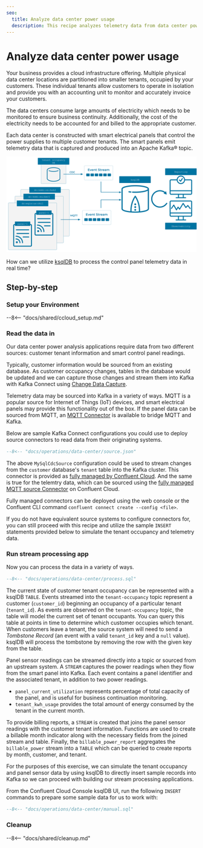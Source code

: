```yaml
---
seo:
  title: Analyze data center power usage 
  description: This recipe analyzes telemetry data from data center power electrical smart panels. The stream processing use cases for this data include detection of power usage levels for safety and accounting purposes.
---
```


# Analyze data center power usage 

Your business provides a cloud infrastructure offering. Multiple physical data center locations are partitioned into smaller tenants, occupied by your customers. These individual tenants allow customers to operate in isolation and provide you with an accounting unit to monitor and accurately invoice your customers.

The data centers consume large amounts of electricity which needs to be monitored to ensure business continuity. Additionally, the cost of the electricity needs to be accounted for and billed to the appropriate customer.

Each data center is constructed with smart electrical panels that control the power supplies to multiple customer tenants. The smart panels emit telemetry data that is captured and produced into an Apache Kafka® topic. 

![](diagram.svg)

How can we utilize [ksqlDB](https://ksqldb.io/) to process the control panel telemetry data in real time?

## Step-by-step

### Setup your Environment

--8<-- "docs/shared/ccloud_setup.md"

### Read the data in

Our data center power analysis applications require data from two different sources: customer tenant information and smart control panel readings.

Typically, customer information would be sourced from an existing database. As customer occupancy changes, tables in the database would be updated and we can capture those changes and stream them into Kafka with Kafka Connect using [Change Data Capture](https://www.confluent.io/blog/cdc-and-streaming-analytics-using-debezium-kafka/).

Telemetry data may be sourced into Kafka in a variety of ways. MQTT is a popular source for Internet of Things (IoT) devices, and smart electrical panels may provide this functionality out of the box. If the panel data can be sourced from MQTT, an [MQTT Connector](https://docs.confluent.io/cloud/current/connectors/cc-mqtt-source.html) is available to bridge MQTT and Kafka.

Below are sample Kafka Connect configurations you could use to deploy source connectors to read data from their originating systems. 

```sql
--8<-- "docs/operations/data-center/source.json"
```

The above `MySqlCdcSource` configuration could be used to stream changes from the `customer` database's `tenant` table into the Kafka cluster. This connector is provided as [fully managed by Confluent Cloud](https://docs.confluent.io/cloud/current/connectors/cc-mysql-source-cdc-debezium.html).  And the same is true for the telemtry data, which can be sourced using the [fully managed MQTT source Connector](https://docs.confluent.io/cloud/current/connectors/cc-mqtt-source.html) on Confluent Cloud.

Fully managed connectors can be deployed using the web console or the Confluent CLI command `confluent connect create --config <file>`.

If you do not have equivalent source systems to configure connectors for, you can still proceed with this recipe and utilize the sample `INSERT` statements provided below to simulate the tenant occupancy and telemetry data.

### Run stream processing app

Now you can process the data in a variety of ways.

```sql
--8<-- "docs/operations/data-center/process.sql"
```

The current state of customer tenant occupancy can be represented with a ksqlDB `TABLE`. Events streamed into the `tenant-occupancy` topic represent a customer (`customer_id`) beginning an occupancy of a particular tenant (`tenant_id`). As events are observed on the `tenant-occupancy` topic, the table will model the current set of tenant occupants. You can query this table at points in time to determine which customer occupies which tenant. When customers leave a tenant, the source system will need to send a _Tombstone Record_ (an event with a valid `tenant_id` key and a `null` value). ksqlDB will process the tombstone by removing the row with the given key from the table.

Panel sensor readings can be streamed directly into a topic or sourced from an upstream system. A `STREAM` captures the power readings when they flow from the smart panel into Kafka. Each event contains a panel identifier and the associated tenant, in addition to two power readings.

* `panel_current_utilization` represents percentage of total capacity of the panel, and is useful for business continuation monitoring.
* `tenant_kwh_usage` provides the total amount of energy consumed by the tenant in the current month. 

To provide billing reports, a `STREAM` is created that joins the panel sensor readings with the customer tenant information. Functions are used to create a billable month indicator along with the necessary fields from the joined stream and table. Finally, the `billable_power_report` aggregates the `billable_power` stream into a `TABLE` which can be queried to create reports by month, customer, and tenant.

For the purposes of this exercise, we can simulate the tenant occupancy and panel sensor data by using ksqlDB to directly insert sample records into Kafka so we can proceed with building our stream processing applications. 

From the Confluent Cloud Console ksqlDB UI, run the following `INSERT` commands to prepare some sample data for us to work with:

```sql
--8<-- "docs/operations/data-center/manual.sql"
```

### Cleanup

--8<-- "docs/shared/cleanup.md"
